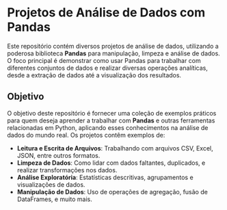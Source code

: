 # Projetos de Análise de Dados com Pandas

Este repositório contém diversos projetos de análise de dados, utilizando a poderosa biblioteca **Pandas** para manipulação, limpeza e análise de dados. 
O foco principal é demonstrar como usar Pandas para trabalhar com diferentes conjuntos de dados e realizar diversas operações analíticas, desde a extração de dados até a visualização dos resultados.

## Objetivo

O objetivo deste repositório é fornecer uma coleção de exemplos práticos para quem deseja aprender a trabalhar com **Pandas** e outras ferramentas relacionadas em Python, aplicando esses conhecimentos na análise de dados do mundo real. Os projetos contêm exemplos de:

- **Leitura e Escrita de Arquivos**: Trabalhando com arquivos CSV, Excel, JSON, entre outros formatos.
- **Limpeza de Dados**: Como lidar com dados faltantes, duplicados, e realizar transformações nos dados.
- **Análise Exploratória**: Estatísticas descritivas, agrupamentos e visualizações de dados.
- **Manipulação de Dados**: Uso de operações de agregação, fusão de DataFrames, e muito mais.
